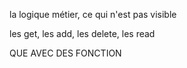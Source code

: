 la logique métier, ce qui n'est pas visible

les get, les add, les delete, les read

QUE AVEC DES FONCTION


